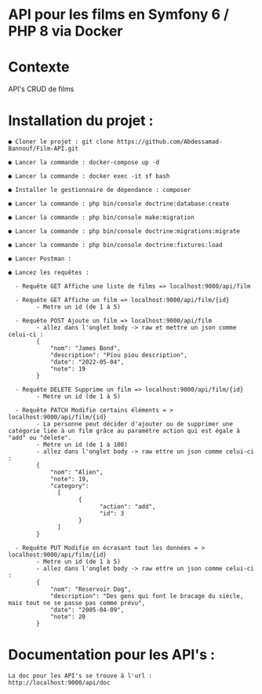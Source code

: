 
# API pour les films en Symfony 6 / PHP 8 via Docker

# Contexte

API's CRUD de films



# Installation du projet :  
  
    ● Cloner le projet : git clone https://github.com/Abdessamad-Bannouf/Film-API.git

    ● Lancer la commande : docker-compose up -d

    ● Lancer la commande : docker exec -it sf bash
    
    ● Installer le gestionnaire de dépendance : composer  
        
    ● Lancer la commande : php bin/console doctrine:database:create  
      
    ● Lancer la commande : php bin/console make:migration  

    ● Lancer la commande : php bin/console doctrine:migrations:migrate  

    ● Lancer la commande : php bin/console doctrine:fixtures:load
    
    ● Lancer Postman :
    
    ● Lancez les requêtes :

      - Requête GET Affiche une liste de films => localhost:9000/api/film

      - Requête GET Affiche un film => localhost:9000/api/film/{id}
            - Metre un id (de 1 à 5)

      - Requête POST Ajoute un film => localhost:9000/api/film 
            - allez dans l'onglet body -> raw et mettre un json comme celui-ci : 
            {
                "nom": "James Bond",
                "description": "Pïou piou description",
                "date": "2022-05-04",
                "note": 19
            }

      - Requête DELETE Supprime un film => localhost:9000/api/film/{id}
            - Metre un id (de 1 à 5)

      - Requête PATCH Modifie certains éléments = > localhost:9000/api/film/{id}
            - La personne peut décider d'ajouter ou de supprimer une catégorie liée à un film grâce au paramètre action qui est égale à "add" ou "delete".
            - Metre un id (de 1 à 100)
            - allez dans l'onglet body -> raw ettre un json comme celui-ci :
            {
                "nom": "Alien",
                "note": 19,
                "category": 
                  [
                        {
                              "action": "add",
                              "id": 3
                        }
                  ]
            }

      - Requête PUT Modifie en écrasant tout les données = > localhost:9000/api/film/{id}
            - Metre un id (de 1 à 5)
            - allez dans l'onglet body -> raw ettre un json comme celui-ci :
            {
                "nom": "Reservoir Dog",
                "description": "Des gens qui font le bracage du siècle, mais tout ne se passe pas comme prévu",
                "date": "2005-04-09",
                "note": 20
            }


# Documentation pour les API's : 

    La doc pour les API's se trouve à l'url : http://localhost:9000/api/doc

